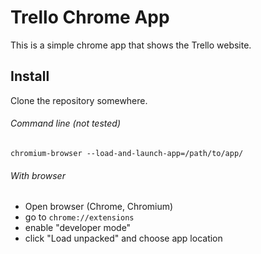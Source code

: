 # Trello Chrome App

This is a simple chrome app that shows the Trello website.

## Install

Clone the repository somewhere.

###### Command line (not tested)

```
chromium-browser --load-and-launch-app=/path/to/app/
```

###### With browser

* Open browser (Chrome, Chromium)
* go to `chrome://extensions`
* enable "developer mode"
* click "Load unpacked" and choose app location
